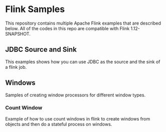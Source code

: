 # Flink Samples
This repository contains multiple Apache Flink examples that are described below.
All of the codes in this repo are compatible with Flink 1.12-SNAPSHOT.


## JDBC Source and Sink
This examples shows how you can use JDBC as the source and the sink of a 
flink job.
## Windows
Samples of creating window processors for different window types.
### Count Window
Example of how to use count windows in flink to create windows from objects and 
then do a stateful process on windows.
